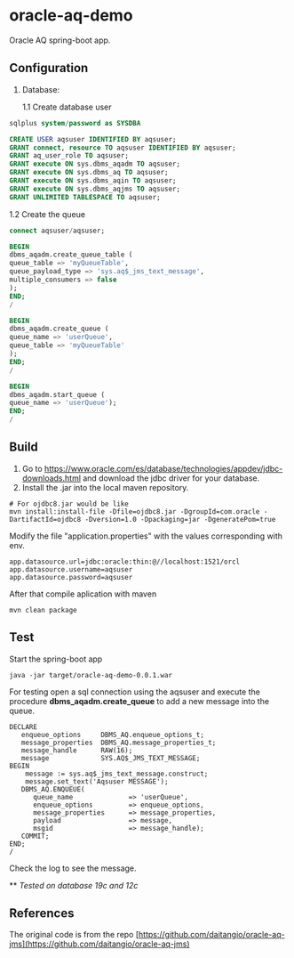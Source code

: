 # oracle-aq-demo
Oracle AQ spring-boot app.

## Configuration

1. Database:

   1.1 Create database user 
```sql
sqlplus system/password as SYSDBA

CREATE USER aqsuser IDENTIFIED BY aqsuser;
GRANT connect, resource TO aqsuser IDENTIFIED BY aqsuser;
GRANT aq_user_role TO aqsuser;
GRANT execute ON sys.dbms_aqadm TO aqsuser;
GRANT execute ON sys.dbms_aq TO aqsuser;
GRANT execute ON sys.dbms_aqin TO aqsuser;
GRANT execute ON sys.dbms_aqjms TO aqsuser;
GRANT UNLIMITED TABLESPACE TO aqsuser;

```

   1.2 Create the queue
```sql
connect aqsuser/aqsuser;

BEGIN
dbms_aqadm.create_queue_table (
queue_table => 'myQueueTable',
queue_payload_type => 'sys.aq$_jms_text_message',
multiple_consumers => false
);
END;
/

BEGIN
dbms_aqadm.create_queue (
queue_name => 'userQueue',
queue_table => 'myQueueTable'
);
END;
/

BEGIN
dbms_aqadm.start_queue (
queue_name => 'userQueue');
END;
/

```

## Build

1. Go to https://www.oracle.com/es/database/technologies/appdev/jdbc-downloads.html and download the jdbc driver for your database.
2. Install the .jar into the local maven repository.
```
# For ojdbc8.jar would be like
mvn install:install-file -Dfile=ojdbc8.jar -DgroupId=com.oracle -DartifactId=ojdbc8 -Dversion=1.0 -Dpackaging=jar -DgeneratePom=true
```

Modify the file "application.properties" with the values corresponding with env.

```
app.datasource.url=jdbc:oracle:thin:@//localhost:1521/orcl
app.datasource.username=aqsuser
app.datasource.password=aqsuser
```

After that compile aplication with maven

```
mvn clean package
```


## Test

Start the spring-boot app

```
java -jar target/oracle-aq-demo-0.0.1.war
```


For testing open a sql connection using the aqsuser and execute the procedure **dbms_aqadm.create_queue** to add a new message into the queue.

```
DECLARE
   enqueue_options     DBMS_AQ.enqueue_options_t;
   message_properties  DBMS_AQ.message_properties_t;
   message_handle      RAW(16);
   message             SYS.AQ$_JMS_TEXT_MESSAGE;
BEGIN
   	message := sys.aq$_jms_text_message.construct; 
   	message.set_text('Aqsuser MESSAGE'); 
   DBMS_AQ.ENQUEUE(
      queue_name              => 'userQueue',
      enqueue_options         => enqueue_options,
      message_properties      => message_properties,
      payload                 => message,
      msgid                   => message_handle);
   COMMIT;
END;
/
```

Check the log to see the message.

** *Tested on database 19c and 12c*

## References
The original code is from the repo [https://github.com/daitangio/oracle-aq-jms](https://github.com/daitangio/oracle-aq-jms)

